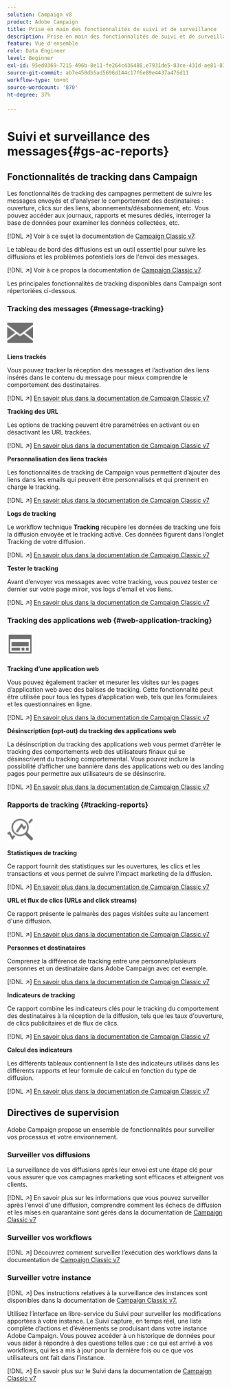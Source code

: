 ```yaml
---
solution: Campaign v8
product: Adobe Campaign
title: Prise en main des fonctionnalités de suivi et de surveillance
description: Prise en main des fonctionnalités de suivi et de surveillance
feature: Vue d'ensemble
role: Data Engineer
level: Beginner
exl-id: 95ed0369-7215-496b-8e11-fe264c436488,e7931de5-83ce-431d-ae81-83793d257550
source-git-commit: ab7e458db5ad5696d144c17f6e89e4437a476d11
workflow-type: tm+mt
source-wordcount: '870'
ht-degree: 37%

---
```


# Suivi et surveillance des messages{#gs-ac-reports}

## Fonctionnalités de tracking dans Campaign

Les fonctionnalités de tracking des campagnes permettent de suivre les messages envoyés et d&#39;analyser le comportement des destinataires : ouverture, clics sur des liens, abonnements/désabonnement, etc. Vous pouvez accéder aux journaux, rapports et mesures dédiés, interroger la base de données pour examiner les données collectées, etc.

[!DNL :arrow_upper_right:]  Voir à ce sujet la documentation de  [Campaign Classic v7](https://experienceleague.adobe.com/docs/campaign-classic/using/getting-started/profile-management/editing-a-profile.html?lang=en#tracking-tab).

Le tableau de bord des diffusions est un outil essentiel pour suivre les diffusions et les problèmes potentiels lors de l&#39;envoi des messages.

[!DNL :arrow_upper_right:] Voir à ce propos la documentation de  [Campaign Classic v7](https://experienceleague.adobe.com/docs/campaign-classic/using/sending-messages/monitoring-deliveries/delivery-dashboard.html?lang=en#sending-messages).

Les principales fonctionnalités de tracking disponibles dans Campaign sont répertoriées ci-dessous.

### Tracking des messages {#message-tracking}

<img src="assets/do-not-localize/icon-message-tracking.svg" width="60px">

**Liens trackés**

Vous pouvez tracker la réception des messages et l’activation des liens insérés dans le contenu du message pour mieux comprendre le comportement des destinataires.

[!DNL :arrow_upper_right:] [En savoir plus dans la documentation de Campaign Classic v7](https://experienceleague.adobe.com/docs/campaign-classic/using/sending-messages/tracking-messages/how-to-configure-tracked-links.html?lang=en#sending-messages)

**Tracking des URL**

Les options de tracking peuvent être paramétrées en activant ou en désactivant les URL trackées.

[!DNL :arrow_upper_right:] [En savoir plus dans la documentation de Campaign Classic v7](https://experienceleague.adobe.com/docs/campaign-classic/using/sending-messages/tracking-messages/personalizing-url-tracking.html?lang=en#sending-messages)


**Personnalisation des liens trackés**

Les fonctionnalités de tracking de Campaign vous permettent d’ajouter des liens dans les emails qui peuvent être personnalisés et qui prennent en charge le tracking.

[!DNL :arrow_upper_right:] [En savoir plus dans la documentation de Campaign Classic v7](https://experienceleague.adobe.com/docs/campaign-classic/using/sending-messages/tracking-messages/tracking-personalized-links/tracking-personalized-links.html?lang=en#sending-messages)

**Logs de tracking**

Le workflow technique **Tracking** récupère les données de tracking une fois la diffusion envoyée et le tracking activé. Ces données figurent dans l’onglet Tracking de votre diffusion.

[!DNL :arrow_upper_right:] [En savoir plus dans la documentation de Campaign Classic v7](https://experienceleague.adobe.com/docs/campaign-classic/using/sending-messages/tracking-messages/accessing-the-tracking-logs.html?lang=en#sending-messages)

**Tester le tracking**

Avant d’envoyer vos messages avec votre tracking, vous pouvez tester ce dernier sur votre page miroir, vos logs d&#39;email et vos liens.

[!DNL :arrow_upper_right:] [En savoir plus dans la documentation de Campaign Classic v7](https://experienceleague.adobe.com/docs/campaign-classic/using/sending-messages/tracking-messages/testing-tracking.html?lang=en#sending-messages)

### Tracking des applications web {#web-application-tracking}

<img src="assets/do-not-localize/icon-web-app.svg" width="60px">

**Tracking d’une application web**

Vous pouvez également tracker et mesurer les visites sur les pages d’application web avec des balises de tracking. Cette fonctionnalité peut être utilisée pour tous les types d’application web, tels que les formulaires et les questionnaires en ligne.

[!DNL :arrow_upper_right:] [En savoir plus dans la documentation de Campaign Classic v7](https://experienceleague.adobe.com/docs/campaign-classic/using/designing-content/web-applications/tracking-a-web-application.html?lang=en#designing-content)

**Désinscription (opt-out) du tracking des applications web**

La désinscription du tracking des applications web vous permet d’arrêter le tracking des comportements web des utilisateurs finaux qui se désinscrivent du tracking comportemental. Vous pouvez inclure la possibilité d’afficher une bannière dans des applications web ou des landing pages pour permettre aux utilisateurs de se désinscrire.

[!DNL :arrow_upper_right:] [En savoir plus dans la documentation de Campaign Classic v7](https://experienceleague.adobe.com/docs/campaign-classic/using/designing-content/web-applications/web-application-tracking-opt-out.html?lang=en#designing-content)

### Rapports de tracking {#tracking-reports}

<img src="assets/do-not-localize/icon_monitor.svg" width="60px">

**Statistiques de tracking**

Ce rapport fournit des statistiques sur les ouvertures, les clics et les transactions et vous permet de suivre l&#39;impact marketing de la diffusion.

[!DNL :arrow_upper_right:] [En savoir plus dans la documentation de Campaign Classic v7](https://experienceleague.adobe.com/docs/campaign-classic/using/sending-messages/tracking-messages/about-message-tracking.html?lang=en#tracking-reports)

**URL et flux de clics (URLs and click streams)**

Ce rapport présente le palmarès des pages visitées suite au lancement d&#39;une diffusion.

[!DNL :arrow_upper_right:] [En savoir plus dans la documentation de Campaign Classic v7](https://experienceleague.adobe.com/docs/campaign-classic/using/reporting/reports-on-deliveries/delivery-reports.html?lang=en#urls-and-click-streams)

**Personnes et destinataires**

Comprenez la différence de tracking entre une personne/plusieurs personnes et un destinataire dans Adobe Campaign avec cet exemple.

[!DNL :arrow_upper_right:] [En savoir plus dans la documentation de Campaign Classic v7](https://experienceleague.adobe.com/docs/campaign-classic/using/reporting/reports-on-deliveries/person-people-recipients.html?lang=en#reporting)

**Indicateurs de tracking**

Ce rapport combine les indicateurs clés pour le tracking du comportement des destinataires à la réception de la diffusion, tels que les taux d&#39;ouverture, de clics publicitaires et de flux de clics.

[!DNL :arrow_upper_right:] [En savoir plus dans la documentation de Campaign Classic v7](https://experienceleague.adobe.com/docs/campaign-classic/using/reporting/reports-on-deliveries/delivery-reports.html?lang=en#reporting)

**Calcul des indicateurs**

Les différents tableaux contiennent la liste des indicateurs utilisés dans les différents rapports et leur formule de calcul en fonction du type de diffusion.

[!DNL :arrow_upper_right:] [En savoir plus dans la documentation de Campaign Classic v7](https://experienceleague.adobe.com/docs/campaign-classic/using/reporting/reports-on-deliveries/indicator-calculation.html?lang=en#reporting)

## Directives de supervision

Adobe Campaign propose un ensemble de fonctionnalités pour surveiller vos processus et votre environnement.

### Surveiller vos diffusions

La surveillance de vos diffusions après leur envoi est une étape clé pour vous assurer que vos campagnes marketing sont efficaces et atteignent vos clients.

[!DNL :arrow_upper_right:] En savoir plus sur les informations que vous pouvez surveiller après l&#39;envoi d&#39;une diffusion, comprendre comment les échecs de diffusion et les mises en quarantaine sont gérés dans la documentation de  [Campaign Classic v7](https://experienceleague.adobe.com/docs/campaign-classic/using/sending-messages/monitoring-deliveries/about-delivery-monitoring.html?lang=en#sending-messages)

### Surveiller vos workflows

[!DNL :arrow_upper_right:] Découvrez comment surveiller l’exécution des workflows dans la documentation de   [Campaign Classic v7](https://experienceleague.adobe.com/docs/campaign-classic/using/automating-with-workflows/monitoring-workflows/monitoring-workflow-execution.html?lang=en#automating-with-workflows)

### Surveiller votre instance

[!DNL :arrow_upper_right:] Des instructions relatives à la surveillance des instances sont disponibles dans la documentation de  [Campaign Classic v7.](https://experienceleague.adobe.com/docs/campaign-classic/using/monitoring-campaign-classic/introduction/monitoring-guidelines.html?lang=en#monitoring-campaign-classic)

Utilisez l’interface en libre-service du Suivi pour surveiller les modifications apportées à votre instance. Le Suivi capture, en temps réel, une liste complète d’actions et d’événements se produisant dans votre instance Adobe Campaign. Vous pouvez accéder à un historique de données pour vous aider à répondre à des questions telles que : ce qui est arrivé à vos workflows, qui les a mis à jour pour la dernière fois ou ce que vos utilisateurs ont fait dans l’instance.

[!DNL :arrow_upper_right:] En savoir plus sur le Suivi dans la documentation de   [Campaign Classic v7](https://experienceleague.adobe.com/docs/campaign-classic/using/monitoring-campaign-classic/production-procedures/audit-trail.html?lang=en#accessing-audit-trail)
